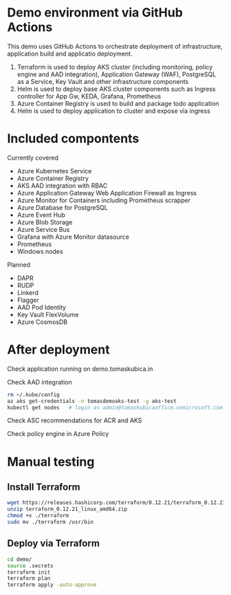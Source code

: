 # Demo environment via GitHub Actions
This demo uses GitHub Actions to orchestrate deployment of infrastructure, application build and applicatio deployment.
1. Terraform is used to deploy AKS cluster (including monitoring, policy engine and AAD integration), Application Gateway (WAF), PostgreSQL as a Service, Key Vault and other infrastructure components
2. Helm is used to deploy base AKS cluster components such as Ingress controller for App Gw, KEDA, Grafana, Prometheus
3. Azure Container Registry is used to build and package todo application
4. Helm is used to deploy application to cluster and expose via ingress

# Included compontents
Currently covered
- Azure Kubernetes Service
- Azure Container Registry
- AKS AAD integration with RBAC
- Azure Application Gateway Web Application Firewall as Ingress
- Azure Monitor for Containers including Prometheus scrapper
- Azure Database for PostgreSQL
- Azure Event Hub
- Azure Blob Storage
- Azure Service Bus
- Grafana with Azure Monitor datasource
- Prometheus
- Windows nodes

Planned
- DAPR
- RUDP
- Linkerd
- Flagger
- AAD Pod Identity
- Key Vault FlexVolume
- Azure CosmosDB

# After deployment
Check application running on demo.tomaskubica.in

Check AAD integration
```bash
rm ~/.kube/config
az aks get-credentials -n tomasdemoaks-test -g aks-test
kubectl get nodes   # login as admin@tomaskubicaoffice.onmicrosoft.com
```

Check ASC recommendations for ACR and AKS

Check policy engine in Azure Policy



# Manual testing
## Install Terraform
```bash
wget https://releases.hashicorp.com/terraform/0.12.21/terraform_0.12.21_linux_amd64.zip
unzip terraform_0.12.21_linux_amd64.zip
chmod +x ./terraform
sudo mv ./terraform /usr/bin
```

## Deploy via Terraform
```bash
cd demo/
source .secrets
terraform init
terraform plan
terraform apply -auto-approve
```
